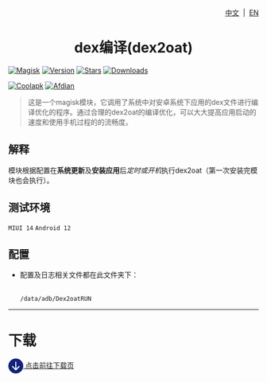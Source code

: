 <div align="right">
<a href="/README.md">中文</a> &nbsp;|&nbsp;
<a href="/README_en-US.md">EN</a>
</div>

<div align="center">
<h1>dex编译(dex2oat)</h1>
</div>

[![Magisk](https://img.shields.io/badge/Magisk-blue?style=for-the-badge)](https://github.com/topjohnwu/Magisk)
[![Version](https://img.shields.io/github/tag/six-phase-snow/Dex2oatRUN?style=for-the-badge&label=最新版本)](https://github.com/six-phase-snow/Dex2oatRUN/releases/latest)
[![Stars](https://img.shields.io/github/stars/six-phase-snow/Dex2oatRUN?style=for-the-badge&label=Github%20Stars&logo=github "GitHub Repo stars")](https://github.com/six-phase-snow/Dex2oatRUN)
[![Downloads](https://img.shields.io/github/downloads/six-phase-snow/Dex2oatRUN/total?style=for-the-badge&label=Github下载&logo=github)](https://github.com/six-phase-snow/Dex2oatRUN/releases)

[![Coolapk](https://img.shields.io/badge/酷安-柊芸芸-hotpink?style=for-the-badge)](http://www.coolapk.com/u/11696005)
[![Afdian](https://img.shields.io/badge/爱发电-泠梓-hotpink?style=for-the-badge)](https://afdian.net/a/Suxue_SaMa)

>这是一个magisk模块，它调用了系统中对安卓系统下应用的dex文件进行编译优化的程序。通过合理的dex2oat的编译优化，可以大大提高应用启动的速度和使用手机过程的的流畅度。

## 解释

模块根据配置在**系统更新**及**安装应用**后*定时或开机*执行dex2oat（第一次安装完模块也会执行）。

## 测试环境

`MIUI 14`
`Android 12`

## 配置

- 配置及日志相关文件都在此文件夹下：
  
  ```
  
  /data/adb/Dex2oatRUN
  
  ```

---

# 下载

[<img src="./.idea/download.png" width = "30" height = "30" alt="download" align=center /> 点击前往下载页](https://github.com/six-phase-snow/Dex2oatRUN/releases)
